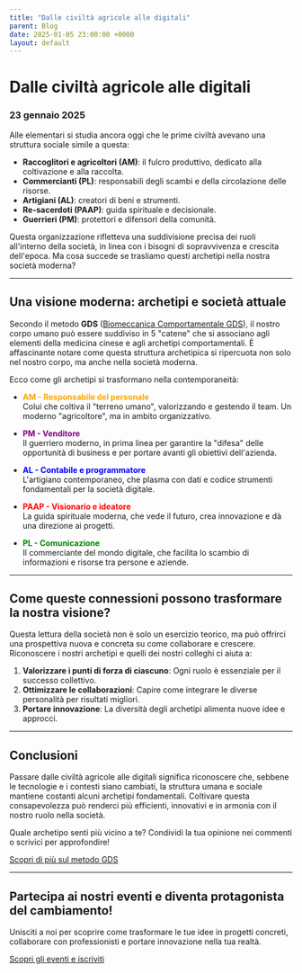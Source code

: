 ```yaml
---
title: "Dalle civiltà agricole alle digitali"
parent: Blog
date: 2025-01-05 23:00:00 +0000
layout: default
---
```


# Dalle civiltà agricole alle digitali

### 23 gennaio 2025  

Alle elementari si studia ancora oggi che le prime civiltà avevano una struttura sociale simile a questa:

- **Raccoglitori e agricoltori (AM)**: il fulcro produttivo, dedicato alla coltivazione e alla raccolta.
- **Commercianti (PL)**: responsabili degli scambi e della circolazione delle risorse.
- **Artigiani (AL)**: creatori di beni e strumenti.
- **Re-sacerdoti (PAAP)**: guida spirituale e decisionale.
- **Guerrieri (PM)**: protettori e difensori della comunità.

Questa organizzazione rifletteva una suddivisione precisa dei ruoli all'interno della società, in linea con i bisogni di sopravvivenza e crescita dell'epoca. Ma cosa succede se trasliamo questi archetipi nella nostra società moderna?

---

## Una visione moderna: archetipi e società attuale

Secondo il metodo **GDS** ([Biomeccanica Comportamentale GDS](https://www.biomeccanicacomportamentalegds.it)), il nostro corpo umano può essere suddiviso in 5 "catene" che si associano agli elementi della medicina cinese e agli archetipi comportamentali. È affascinante notare come questa struttura archetipica si ripercuota non solo nel nostro corpo, ma anche nella società moderna.

Ecco come gli archetipi si trasformano nella contemporaneità:

- <span style="color:orange;">**AM - Responsabile del personale**</span>  
  Colui che coltiva il "terreno umano", valorizzando e gestendo il team. Un moderno "agricoltore", ma in ambito organizzativo.

- <span style="color:purple;">**PM - Venditore**</span>  
  Il guerriero moderno, in prima linea per garantire la "difesa" delle opportunità di business e per portare avanti gli obiettivi dell'azienda.

- <span style="color:blue;">**AL - Contabile e programmatore**</span>  
  L'artigiano contemporaneo, che plasma con dati e codice strumenti fondamentali per la società digitale.

- <span style="color:red;">**PAAP - Visionario e ideatore**</span>  
  La guida spirituale moderna, che vede il futuro, crea innovazione e dà una direzione ai progetti.

- <span style="color:green;">**PL - Comunicazione**</span>  
  Il commerciante del mondo digitale, che facilita lo scambio di informazioni e risorse tra persone e aziende.

---

## Come queste connessioni possono trasformare la nostra visione?

Questa lettura della società non è solo un esercizio teorico, ma può offrirci una prospettiva nuova e concreta su come collaborare e crescere. Riconoscere i nostri archetipi e quelli dei nostri colleghi ci aiuta a:

1. **Valorizzare i punti di forza di ciascuno**: Ogni ruolo è essenziale per il successo collettivo.
2. **Ottimizzare le collaborazioni**: Capire come integrare le diverse personalità per risultati migliori.
3. **Portare innovazione**: La diversità degli archetipi alimenta nuove idee e approcci.

---

## Conclusioni

Passare dalle civiltà agricole alle digitali significa riconoscere che, sebbene le tecnologie e i contesti siano cambiati, la struttura umana e sociale mantiene costanti alcuni archetipi fondamentali. Coltivare questa consapevolezza può renderci più efficienti, innovativi e in armonia con il nostro ruolo nella società.

Quale archetipo senti più vicino a te? Condividi la tua opinione nei commenti o scrivici per approfondire!

[Scopri di più sul metodo GDS](https://www.biomeccanicacomportamentalegds.it)

---

## **Partecipa ai nostri eventi e diventa protagonista del cambiamento!**  
Unisciti a noi per scoprire come trasformare le tue idee in progetti concreti, collaborare con professionisti e portare innovazione nella tua realtà.  

[Scopri gli eventi e iscriviti](#)  
